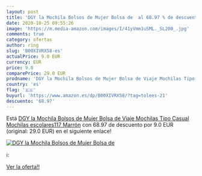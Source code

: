 ```yaml
---
layout: post
title: 'DGY la Mochila Bolsos de Mujer Bolsa de  al 68.97 % de descuento'
date: 2020-10-25 09:55:26
image: 'https://m.media-amazon.com/images/I/41yVmm1uSML._SL200_.jpg'
comments: true
category: ofertas
author: ring
slug: 'B00XIVRX58-es'
actualPrice: 9.0 EUR
currency: EUR
price: 9.0
comparePrice: 29.0 EUR
prodname: 'DGY la Mochila Bolsos de Mujer Bolsa de Viaje Mochilas Tipo Casual Mochilas escolares117 Marrón'
country: 'es'
flag: '🇪🇸'
buyurl: 'https://www.amazon.es/dp/B00XIVRX58/?tag=tolees-21'
descuento: '68.97'
---
```


Está [DGY la Mochila Bolsos de Mujer Bolsa de Viaje Mochilas Tipo Casual Mochilas escolares117 Marrón](https://www.amazon.es/dp/B00XIVRX58/?tag=tolees-21) con 68.97 de descuento por 9.0 EUR (original: 29.0 EUR) en el siguiente enlace!

[![DGY la Mochila Bolsos de Mujer Bolsa de ](https://m.media-amazon.com/images/I/41yVmm1uSML._SL200_.jpg)](https://www.amazon.es/dp/B00XIVRX58/?tag=tolees-21)

ℹ️:


[Ver la oferta!!](https://www.amazon.es/dp/B00XIVRX58/?tag=tolees-21)
